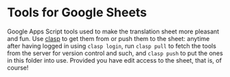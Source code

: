 # Tools for Google Sheets

Google Apps Script tools used to make the translation sheet more pleasant and fun. Use [clasp](https://github.com/google/clasp) to get them from or push them to the sheet: anytime after having logged in using `clasp login`, run `clasp pull` to fetch the tools from the server for version control and such, and `clasp push` to put the ones in this folder into use. Provided you have edit access to the sheet, that is, of course!
